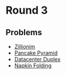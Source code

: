 # Round 3

## Problems

- [Zillionim](/Round%203/Zillionim)
- [Pancake Pyramid](/Round%203/Pancake%20Pyramid)
- [Datacenter Duplex](/Round%203/Datacenter%20Duplex)
- [Napkin Folding](/Round%203/Napkin%20Folding)
